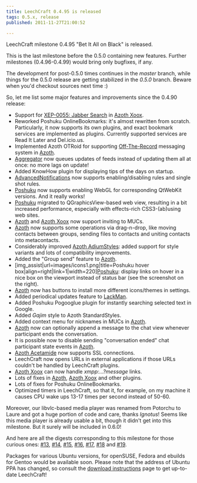 ```yaml
---
title: LeechCraft 0.4.95 is released
tags: 0.5.x, release
published: 2011-11-27T21:00:52

---
```


LeechCraft milestone 0.4.95 "Bet It All on Black" is released.

This is the last milestone before the 0.5.0 containing new features.
Further milestones (0.4.96-0.4.99) would bring only bugfixes, if any.

The development for post-0.5.0 times continues in the *master* branch,
while things for the 0.5.0 release are getting stabilized in the *0.5.0*
branch. Beware when you'd checkout sources next time :)

So, let me list some major features and improvements since the 0.4.90
release:

- Support for [XEP-0055: Jabber Search](http://xmpp.org/extensions/xep-0055.html) in
  [Azoth Xoox](/plugins-azoth-xoox).
- Reworked Poshuku OnlineBookmarks: it's almost rewritten
  from scratch. Particularly, it now supports its own plugins, and
  exact bookmark services are implemented as plugins. Currently
  supported services are Read It Later and Del.icio.us.
- Implemented Azoth OTRoid for supporting
  [Off-The-Record](http://www.cypherpunks.ca/otr/) messaging system in
  [Azoth](/plugins-azoth).
- [Aggregator](/plugins-aggregator) now queues updates of feeds
  instead of updating them all at once: no more lags on update!
- Added KnowHow plugin for displaying tips of the days on startup.
- [AdvancedNotifications](/plugins-advancednotifications) now supports
  enabling/disabling rules and single shot rules.
- [Poshuku](/plugins-popishu) now supports enabling WebGL for
  corresponding QtWebKit versions. And it really works!
- [Poshuku](/plugins-popishu) migrated to QGraphicsView-based web
  view, resulting in a bit increased performance, especially with
  effects-rich CSS3-(ab)using web sites.
- [Azoth](/plugins-azoth) and [Azoth Xoox](/plugins-azoth-xoox) now
  support inviting to MUCs.
- [Azoth](/plugins-azoth) now supports some operations via
  drag-n-drop, like moving contacts between groups, sending files to
  contacts and uniting contacts into metacontacts.
- Considerably improved [Azoth
  AdiumStyles](/plugins-azoth-adiumstyles): added support for style
  variants and lots of compatibility improvements.
- Added the "Group send" feature to [Azoth](/plugins-azoth).
- \[img\_assist|url=images/icons1.png|title=Poshuku hover
  box|align=right|link=1|width=220\][Poshuku](/plugins-poshuku):
  display links on hover in a nice box on the viewport instead of
  status bar (see the screenshot on the right).
- [Azoth](/plugins-azoth) now has buttons to install more different
  icons/themes in settings.
- Added periodical updates feature to [LackMan](/plugins-lackman).
- Added Poshuku Pogooglue plugin for instantly searching selected text
  in Google.
- Added *Gajim* style to Azoth StandardStyles.
- Added context menu for nicknames in MUCs in [Azoth](/plugins-azoth).
- [Azoth](/plugins-azoth) now can optionally append a message to the
  chat view whenever participant ends the conversation.
- It is possible now to disable sending "conversation ended" chat
  participant state events in [Azoth](/plugins-azoth).
- [Azoth Acetamide](/plugins-azoth-acetamide) now supports
  SSL connections.
- LeechCraft now opens URLs in external applications if those URLs
  couldn't be handled by LeechCraft plugins.
- [Azoth Xoox](/plugins-azoth-xoox) can now handle
  *xmpp:...?message* links.
- Lots of fixes in [Azoth](/plugins-azoth), [Azoth
  Xoox](/plugins-azoth-xoox) and other plugins.
- Lots of fixes for Poshuku OnlineBookmarks.
- Optimized timers in LeechCraft, so that it, for example, on my
  machine it causes CPU wake ups 13-17 times per second instead
  of 50-60.

Moreover, our libvlc-based media player was renamed from Potorchu to
Laure and got a huge portion of code and care, thanks *Ignotus*! Seems
like this media player is already usable a bit, though it didn't get
into this milestone. But it surely will be included in 0.6.0!

And here are all the digests corresponding to this milestone for those
curious ones: [\#13](/devel-digest-13), [\#14](/devel-digest-14),
[\#15](/devel-digest-15), [\#16](/devel-digest-16),
[\#17](/devel-digest-17), [\#18](/devel-digest-18) and
[\#19](/devel-digest-19).

Packages for various Ubuntu versions, for openSUSE, Fedora and ebuilds
for Gentoo would be available soon. Please note that the address of
Ubuntu PPA has changed, so consult the [download
instructions](/download) page to get up-to-date LeechCraft!
